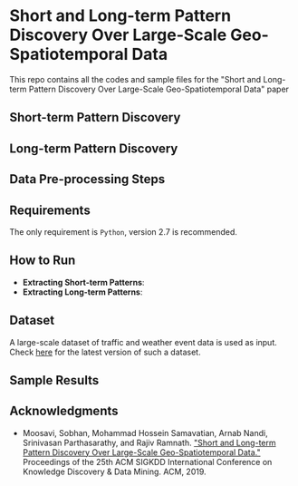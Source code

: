 # Short and Long-term Pattern Discovery Over Large-Scale Geo-Spatiotemporal Data
This repo contains all the codes and sample files for the "Short and Long-term Pattern Discovery Over Large-Scale Geo-Spatiotemporal Data" paper 


## Short-term Pattern Discovery


## Long-term Pattern Discovery


## Data Pre-processing Steps


## Requirements 
The only requirement is ```Python```, version 2.7 is recommended. 


## How to Run
* __Extracting Short-term Patterns__:
* __Extracting Long-term Patterns__:


## Dataset
A large-scale dataset of traffic and weather event data is used as input. Check [here](https://sobhan-moosavi.github.io/datasets/2019_traffic_weather_events) for the latest version of such a dataset.  


## Sample Results


## Acknowledgments 
* Moosavi, Sobhan, Mohammad Hossein Samavatian, Arnab Nandi, Srinivasan Parthasarathy, and Rajiv Ramnath. ["Short and Long-term Pattern Discovery Over Large-Scale Geo-Spatiotemporal Data."](https://arxiv.org/abs/1902.06792) Proceedings of the 25th ACM SIGKDD International Conference on Knowledge Discovery & Data Mining. ACM, 2019. 
